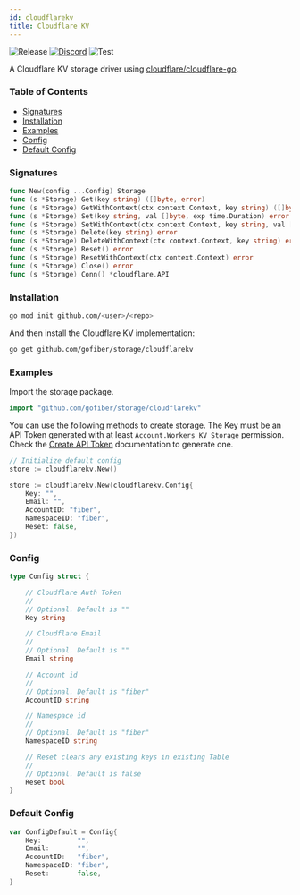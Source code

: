 ```yaml
---
id: cloudflarekv
title: Cloudflare KV
---
```


![Release](https://img.shields.io/github/v/tag/gofiber/storage?filter=cloudflarekv*)
[![Discord](https://img.shields.io/discord/704680098577514527?style=flat&label=%F0%9F%92%AC%20discord&color=00ACD7)](https://gofiber.io/discord)
![Test](https://img.shields.io/github/actions/workflow/status/gofiber/storage/test-cloudflarekv.yml?label=Tests)

A Cloudflare KV storage driver using [cloudflare/cloudflare-go](https://github.com/cloudflare/cloudflare-go).

### Table of Contents

- [Signatures](#signatures)
- [Installation](#installation)
- [Examples](#examples)
- [Config](#config)
- [Default Config](#default-config)

### Signatures

```go
func New(config ...Config) Storage
func (s *Storage) Get(key string) ([]byte, error)
func (s *Storage) GetWithContext(ctx context.Context, key string) ([]byte, error)
func (s *Storage) Set(key string, val []byte, exp time.Duration) error
func (s *Storage) SetWithContext(ctx context.Context, key string, val []byte, exp time.Duration) error
func (s *Storage) Delete(key string) error
func (s *Storage) DeleteWithContext(ctx context.Context, key string) error
func (s *Storage) Reset() error
func (s *Storage) ResetWithContext(ctx context.Context) error
func (s *Storage) Close() error
func (s *Storage) Conn() *cloudflare.API
```

### Installation

```bash
go mod init github.com/<user>/<repo>
```

And then install the Cloudflare KV implementation:

```bash
go get github.com/gofiber/storage/cloudflarekv
```

### Examples

Import the storage package.

```go
import "github.com/gofiber/storage/cloudflarekv"
```

You can use the following methods to create storage. The Key must be an API Token generated with at least `Account.Workers KV Storage` permission. Check the [Create API Token](https://developers.cloudflare.com/fundamentals/api/get-started/create-token/) documentation to generate one.

```go
// Initialize default config
store := cloudflarekv.New()

store := cloudflarekv.New(cloudflarekv.Config{
    Key: "",
    Email: "",
    AccountID: "fiber",
    NamespaceID: "fiber",
    Reset: false,
})

```

### Config

```go
type Config struct {

	// Cloudflare Auth Token
	//
	// Optional. Default is ""
	Key string

	// Cloudflare Email
	//
	// Optional. Default is ""
	Email string

	// Account id
	//
	// Optional. Default is "fiber"
	AccountID string

	// Namespace id
	//
	// Optional. Default is "fiber"
	NamespaceID string

	// Reset clears any existing keys in existing Table
	//
	// Optional. Default is false
	Reset bool
}
```

### Default Config

```go
var ConfigDefault = Config{
	Key:         "",
	Email:       "",
	AccountID:   "fiber",
	NamespaceID: "fiber",
	Reset:       false,
}
```

